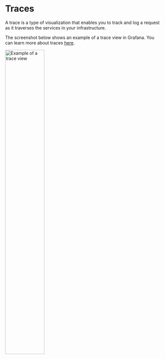 # Traces

A trace is a type of visualization that enables you to track and log a request as it traverses the services in your infrastructure.

The screenshot below shows an example of a trace view in Grafana. You can learn more about traces <a href="https://grafana.com/docs/grafana/latest/visualizations/traces/" target="_blank">here</a>.

<img height="50%" alt="Example of a trace view" src="https://grafana.com/static/img/docs/explore/explore-trace-view-full-8-0.png">
